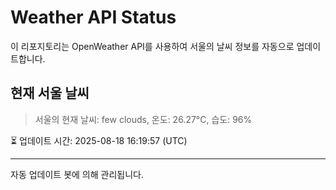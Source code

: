 
# Weather API Status

이 리포지토리는 OpenWeather API를 사용하여 서울의 날씨 정보를 자동으로 업데이트합니다.

## 현재 서울 날씨
> 서울의 현재 날씨: few clouds, 온도: 26.27°C, 습도: 96%

⏳ 업데이트 시간: 2025-08-18 16:19:57 (UTC)

---
자동 업데이트 봇에 의해 관리됩니다.
